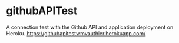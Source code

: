 # githubAPITest

A connection test with the Github API and application deployment on Heroku.
https://githubapitestwmvauthier.herokuapp.com/
